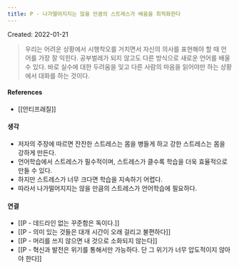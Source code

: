 ```yaml
---
title: P - 나가떨어지지는 않을 만큼의 스트레스가 배움을 최적화한다
---
```


Created: 2022-01-21

>우리는 어려운 상황에서 시행착오를 거치면서 자신의 의사를 표현해야 할 때 언어를 가장 잘 익힌다. 공부벌레가 되지 않고도 다른 방식으로 새로운 언어를 배울 수 있다. 바로 실수에 대한 두려움을 잊고 다른 사람의 마음을 읽어야만 하는 상황에서 대화를 하는 것이다.

#### References
- [[안티프래질]]

#### 생각
- 저자의 주장에 따르면 잔잔한 스트레스는 몸을 병들게 하고 강한 스트레스는 몸을 강하게 만든다.
- 언어학습에서 스트레스가 필수적이며, 스트레스가 클수록 학습을 더욱 효율적으로 만들 수 있다.
- 하지만 스트레스가 너무 크다면 학습을 지속하기 어렵다.
- 따라서 나가떨어지지는 않을 만큼의 스트레스가 언어학습에 필요하다.

#### 연결
- [[P - 데드라인 없는 꾸준함은 독이다.]]
- [[P - 의미 있는 것들은 대개 시간이 오래 걸리고 불편하다]]
- [[P - 머리를 쓰지 않으면 내 것으로 소화되지 않는다]]
- [[P - 혁신과 발전은 위기를 통해서만 가능하다. 단 그 위기가 너무 압도적이지 않아야 한다]]
